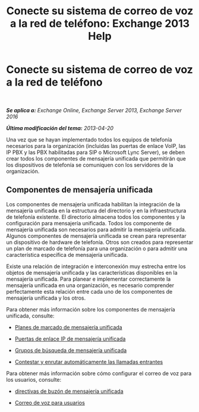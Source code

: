 ﻿---
title: 'Conecte su sistema de correo de voz a la red de teléfono: Exchange 2013 Help'
TOCTitle: Conecte su sistema de correo de voz a la red de teléfono
ms:assetid: b606b49d-5bd3-4321-ae77-99fa4604c875
ms:mtpsurl: https://technet.microsoft.com/es-es/library/JJ673554(v=EXCHG.150)
ms:contentKeyID: 49895856
ms.date: 05/22/2018
mtps_version: v=EXCHG.150
ms.translationtype: MT
---

# Conecte su sistema de correo de voz a la red de teléfono

 

_**Se aplica a:** Exchange Online, Exchange Server 2013, Exchange Server 2016_

_**Última modificación del tema:** 2013-04-20_

Una vez que se hayan implementado todos los equipos de telefonía necesarios para la organización (incluidas las puertas de enlace VoIP, las IP PBX y las PBX habilitadas para SIP o Microsoft Lync Server), se deben crear todos los componentes de mensajería unificada que permitirán que los dispositivos de telefonía se comuniquen con los servidores de la organización.

## Componentes de mensajería unificada

Los componentes de mensajería unificada habilitan la integración de la mensajería unificada en la estructura del directorio y en la infraestructura de telefonía existente. El directorio almacena todos los componentes y la configuración para mensajería unificada. Todos los componente de mensajería unificada son necesarios para admitir la mensajería unificada. Algunos componentes de mensajería unificada se crean para representar un dispositivo de hardware de telefonía. Otros son creados para representar un plan de marcado de telefonía para una organización o para admitir una característica específica de mensajería unificada.

Existe una relación de integración e interconexión muy estrecha entre los objetos de mensajería unificada y las características disponibles en la mensajería unificada. Para planear e implementar correctamente la mensajería unificada en una organización, es necesario comprender perfectamente esta relación entre cada uno de los componentes de mensajería unificada y los otros.

Para obtener más información sobre los componentes de mensajería unificada, consulte:

  - [Planes de marcado de mensajería unificada](um-dial-plans-exchange-2013-help.md)

  - [Puertas de enlace IP de mensajería unificada](um-ip-gateways-exchange-2013-help.md)

  - [Grupos de búsqueda de mensajería unificada](um-hunt-groups-exchange-2013-help.md)

  - [Contestar y enrutar automáticamente las llamadas entrantes](automatically-answer-and-route-incoming-calls-exchange-2013-help.md)

Para obtener más información sobre cómo configurar el correo de voz para los usuarios, consulte:

  - [directivas de buzón de mensajería unificada](um-mailbox-policies-exchange-2013-help.md)

  - [Correo de voz para usuarios](voice-mail-for-users-exchange-2013-help.md)

